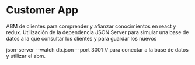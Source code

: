 # Customer App

ABM de clientes para comprender y afianzar conocimientos en react y redux.
Utilización de la dependencia JSON Server para simular una base de datos a la que consultar los clientes y para guardar los nuevos

json-server --watch db.json --port 3001  // para conectar a la base de datos y utilizar el abm.